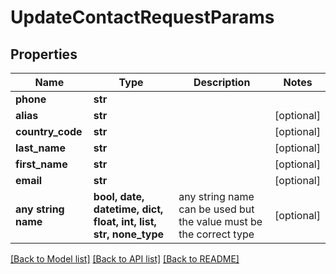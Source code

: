 # UpdateContactRequestParams


## Properties
Name | Type | Description | Notes
------------ | ------------- | ------------- | -------------
**phone** | **str** |  | 
**alias** | **str** |  | [optional] 
**country_code** | **str** |  | [optional] 
**last_name** | **str** |  | [optional] 
**first_name** | **str** |  | [optional] 
**email** | **str** |  | [optional] 
**any string name** | **bool, date, datetime, dict, float, int, list, str, none_type** | any string name can be used but the value must be the correct type | [optional]

[[Back to Model list]](../README.md#documentation-for-models) [[Back to API list]](../README.md#documentation-for-api-endpoints) [[Back to README]](../README.md)


